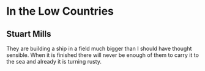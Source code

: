 # In the Low Countries
## Stuart Mills
They are building a ship
in a field
much bigger than I should have thought
sensible.
When it is finished
there will never be enough of them
to carry it to the sea
and already it is turning
rusty.